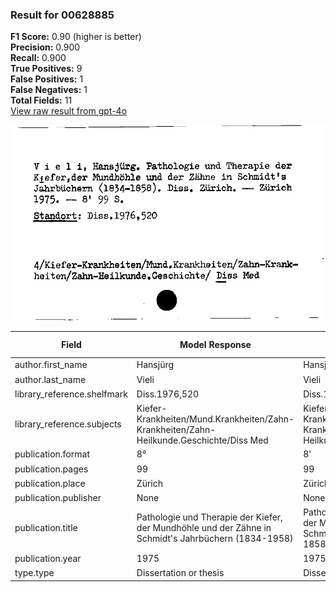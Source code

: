 ### Result for 00628885
**F1 Score:** 0.90 (higher is better)<br>**Precision:** 0.900<br>**Recall:** 0.900<br>**True Positives:** 9<br>**False Positives:** 1<br>**False Negatives:** 1<br>**Total Fields:** 11<br>[View raw result from gpt-4o](https://github.com/RISE-UNIBAS/humanities_data_benchmark/blob/main/results/2025-09-02/T0066/request_T0066_00628885.json)

<img src="https://github.com/RISE-UNIBAS/humanities_data_benchmark/blob/main/benchmarks/zettelkatalog/images/00628885.jpg?raw=true" alt="00628885" width="600px">

| Field | Model Response | Ground Truth | Fuzzy Score | Match |
|-------|----------------|--------------|-------------|-------|
| author.first_name | Hansjürg | Hansjürg | 1.000 | ✅ |
| author.last_name | Vieli | Vieli | 1.000 | ✅ |
| library_reference.shelfmark | Diss.1976,520 | Diss.1976,520 | 1.000 | ✅ |
| library_reference.subjects | Kiefer-Krankheiten/Mund.Krankheiten/Zahn-Krankheiten/Zahn-Heilkunde.Geschichte/Diss Med | Kiefer-Krankheiten/Mund.Krankheiten/Zahn-Krankheiten/Zahn-Heilkunde.Geschichte/ Diss Med | 0.994 | ✅ |
| publication.format | 8° | 8' | 0.500 | ❌ |
| publication.pages | 99 | 99 | 1.000 | ✅ |
| publication.place | Zürich | Zürich | 1.000 | ✅ |
| publication.publisher | None | None | 1.000 | ✅ |
| publication.title | Pathologie und Therapie der Kiefer, der Mundhöhle und der Zähne in Schmidt's Jahrbüchern (1834-1958) | Pathologie und Therapie der Kiefer, der Mundhöhle und der Zähne in Schmidt's Jahrbüchern <1834-1858) | 0.980 | ✅ |
| publication.year | 1975 | 1975 | 1.000 | ✅ |
| type.type | Dissertation or thesis | Dissertation or thesis | 1.000 | ✅ |
